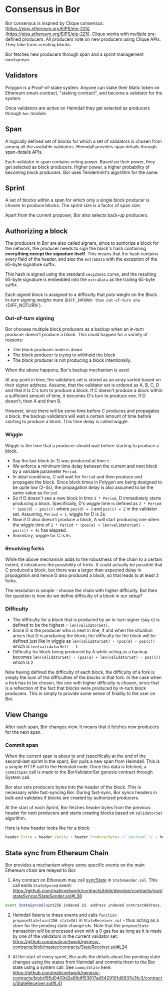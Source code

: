 # Consensus in Bor

Bor consensus is inspired by Clique consensus: [https://eips.ethereum.org/EIPS/eip-225](https://eips.ethereum.org/EIPS/eip-225). Clique works with multiple pre-defined producers. All producers vote on new producers using Clique APIs. They take turns creating blocks.

Bor fetches new producers through span and a sprint management mechanism.

## Validators

Polygon is a Proof-of-stake system. Anyone can stake their Matic token on Ethereum smart-contract, "staking contract", and become a validator for the system.

Once validators are active on Heimdall they get selected as producers through `bor` module.

## Span

A logically defined set of blocks for which a set of validators is chosen from among all the available validators. Heimdall provides span details through span-details APIs.

Each validator in span contains voting power. Based on their power, they get selected as block producers. Higher power, a higher probability of becoming block producers. Bor uses Tendermint's algorithm for the same.

## Sprint

A set of blocks within a span for which only a single block producer is chosen to produce blocks. The sprint size is a factor of span size.

Apart from the current proposer, Bor also selects back-up producers.

## Authorizing a block

The producers in Bor are also called signers, since to authorize a block for the network, the producer needs to sign the block's hash containing **everything except the signature itself**. This means that the hash contains every field of the header, and also the `extraData` with the exception of the 65-byte signature suffix.

This hash is signed using the standard `secp256k1` curve, and the resulting 65-byte signature is embedded into the `extraData` as the trailing 65-byte suffix.

Each signed block is assigned to a difficulty that puts weight on the Block. In-turn signing weighs more (`DIFF_INTURN) than out-of-turn one (`DIFF_NOTURN`).

### Out-of-turn signing

Bor chooses multiple block producers as a backup when an in-turn producer doesn't produce a block. This could happen for a variety of reasons:

- The block producer node is down
- The block producer is trying to withhold the block
- The block producer is not producing a block intentionally.

When the above happens, Bor's backup mechanism is used.

At any point in time, the validators set is stored as an array sorted based on their signer address. Assume, that the validator set is ordered as A, B, C, D and that it is C's turn to produce a block. If C doesn't produce a block within a sufficient amount of time, it becomes D's turn to produce one. If D doesn't, then A and then B.

However, since there will be some time before C produces and propagates a block, the backup validators will wait a certain amount of time before starting to produce a block. This time delay is called wiggle.

### Wiggle

Wiggle is the time that a producer should wait before starting to produce a block.

- Say the last block (n-1) was produced at time `t`.
- We enforce a minimum time delay between the current and next block by a variable parameter `Period`.
- In ideal conditions, C will wait for `Period` and then produce and propagate the block. Since block times in Polygon are being designed to be quite low (2-4s), the propagation delay is also assumed to be the same value as `Period`.
- So if D doesn't see a new block in time `2 * Period`, D immediately starts producing a block. Specifically, D's wiggle time is defined as `2 * Period * (pos(d) - pos(c))` where `pos(d) = 3` and `pos(c) = 2` in the validator set. Assuming, `Period = 1`, wiggle for D is 2s.
- Now if D also doesn't produce a block, A will start producing one when the wiggle time of `2 * Period * (pos(a) + len(validatorSet) - pos(c)) = 4s` has elapsed.
- Simmilary, wiggle for C is `6s`

### Resolving forks

While the above mechanism adds to the robustness of the chain to a certain extent, it introduces the possibility of forks. It could actually be possible that C produced a block, but there was a larger than expected delay in propagation and hence D also produced a block, so that leads to at least 2 forks.

The resolution is simple - choose the chain with higher difficulty. But then the question is how do we define difficulty of a block in our setup?

### Difficulty

- The difficulty for a block that is produced by an in-turn signer (say c) is defined to be the highest = `len(validatorSet)`.
- Since D is the producer who is next in line; if and when the situation arises that D is producing the block; the difficulty for the block will be defined just like in wiggle as `len(validatorSet) - (pos(d) - pos(c))` which is `len(validatorSet) - 1`
- Difficulty for block being produced by A while acting as a backup becomes `len(validatorSet) - (pos(a) + len(validatorSet) - pos(c))` which is `2`

Now having defined the difficulty of each block, the difficulty of a fork is simply the sum of the difficulties of the blocks in that fork. In the case when a fork has to be chosen, the one with higher difficulty is chosen, since that is a reflection of the fact that blocks were produced by in-turn block producers. This is simply to provide some sense of finality to the user on Bor.

## View Change

After each span, Bor changes view. It means that it fetches new producers for the next span.

### Commit span

When the current span is about to end (specifically at the end of the second-last sprint in the span), Bor pulls a new span from Heimdall. This is a simple HTTP call to the Heimdall node. Once this data is fetched, a `commitSpan` call is made to the BorValidatorSet genesis contract through System call.

Bor also sets producers bytes into the header of the block. This is necessary while fast-syncing Bor. During fast-sync, Bor syncs headers in bulk and validates if blocks are created by authorized producers.

At the start of each Sprint, Bor fetches header bytes from the previous header for next producers and starts creating blocks based on `ValidatorSet` algorithm.

Here is how header looks like for a block:

```js
header.Extra = header.Vanity + header.ProducerBytes /* optional */ + header.Seal
```

## State sync from Ethereum Chain

Bor provides a mechanism where some specific events on the main Ethereum chain are relayed to Bor.

1. Any contract on Ethereum may call [syncState](https://github.com/maticnetwork/contracts/blob/develop/contracts/root/stateSyncer/StateSender.sol#L33) in `StateSender.sol`. This call emits `StateSynced` event: <https://github.com/maticnetwork/contracts/blob/develop/contracts/root/stateSyncer/StateSender.sol#L38>

  ```js
  event StateSynced(uint256 indexed id, address indexed contractAddress, bytes data)
  ```

2. Heimdall listens to these events and calls `function proposeState(uint256 stateId)` in `StateReceiver.sol`  - thus acting as a store for the pending state change ids. Note that the `proposeState` transaction will be processed even with a 0 gas fee as long as it is made by one of the validators in the current validator set: <https://github.com/maticnetwork/genesis-contracts/blob/master/contracts/StateReceiver.sol#L24>

3. At the start of every sprint, Bor pulls the details about the pending state changes using the states from Heimdall and commits them to the Bor state using a system call. See `commitState` here: <https://github.com/maticnetwork/genesis-contracts/blob/f85d0409d2a99dff53617ad5429101d9937e3fc3/contracts/StateReceiver.sol#L41>
